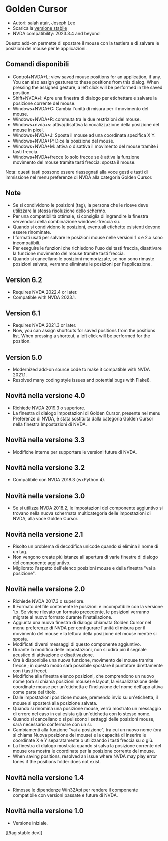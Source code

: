 # Golden Cursor #

* Autori: salah atair, Joseph Lee
* Scarica la [versione stabile][1]
* NVDA compatibility: 2023.3.4 and beyond

Questo add-on permette di spostare il mouse con la tastiera e di salvare le
posizioni del mouse per le applicazioni.

## Comandi disponibili

* Control+NVDA+L: view saved mouse positions for an application, if any. You
  can also assign gestures to these positions from this dialog. When
  pressing the assigned gesture, a left click will be performed in the saved
  position.
* Shift+NVDA+l: Apre una finestra di dialogo per etichettare e salvare la
  posizione corrente del mouse.
* Windows+NVDA+C: Cambia l'unità di misura per il movimento del mouse.
* Windows+NVDA+R: commuta tra le due  restrizioni del mouse.
* Windows+nvda+s: attiva/disattiva la vocalizzazione della posizione del
  mouse in pixel.
* Windows+NVDA+J: Sposta il mouse ad una coordinata specifica X Y.
* Windows+NVDA+P: Dice la posizione del mouse.
* Windows+NVDA+M: attiva o disattiva il movimento del mouse tramite i tasti
  freccia.
* Windows+NVDA+frecce (o solo frecce se è attiva la funzione movimento del
  mouse tramite tasti freccia: sposta il mouse.

Nota: questi tasti possono essere riassegnati alla voce gesti e tasti di
immissione nel menu preferenze di NVDA alla categoria Golden Cursor.

## Note

* Se si condividono le posizioni (tag), la persona che le riceve deve
  utilizzare la stessa risoluzione dello schermo.
* Per una compatibilità ottimale, si consiglia di ingrandire la finestra
  servendosi della combinazione windows-freccia su.
* Quando si condividono le posizioni, eventuali etichette esistenti devono
  essere rinominate.
* I formati usati per salvare le posizioni mouse nelle versioni 1.x e 2.x
  sono incompatibili.
* Per eseguire le funzioni che richiedono l'uso dei tasti freccia,
  disattivare la funzione movimento del mouse tramite tasti freccia.
* Quando si cancellano le posizioni memorizzate, se non sono rimaste
  posizioni salvate, verranno eliminate le posizioni per l'applicazione.

## Version 6.2

* Requires NVDA 2022.4 or later.
* Compatible with NVDA 2023.1.

## Version 6.1

* Requires NVDA 2021.3 or later.
* Now, you can assign shortcuts for saved positions from the positions
  list. When pressing a shortcut, a left click will be performed for the
  position.

## Version 5.0

* Modernized add-on source code to make it compatible with NVDA 2021.1.
* Resolved many coding style issues and potential bugs with Flake8.

## Novità nella versione 4.0

* Richiede NVDA 2019.3 o superiore.
* La finestra di dialogo Impostazioni di Golden Cursor, presente nel menu
  Preferenze di NVDA, è stata sostituita dalla categoria Golden Cursor nella
  finestra Impostazioni di NVDA.

## Novità nella versione 3.3

* Modifiche interne per supportare le versioni future di NVDA.

## Novità nella versione 3.2

* Compatibile con NVDA 2018.3 (wxPython 4).

## Novità nella versione 3.0

* Se si utilizza NVDA 2018.2, le impostazioni del componente aggiuntivo si
  trovano nella nuova schermata multicategoria delle impostazioni di NVDA,
  alla voce Golden Cursor.

## Novità nella versione 2.1

* Risolto un problema di decodifica unicode quando si elimina il nome di un
  tag.
* Non vengono create più istanze all'apertura di varie finestre di dialogo
  del componente aggiuntivo.
* Migliorato l'aspetto dell'elenco posizioni mouse e della finestra "vai a
  posizione".

## Novità nella versione 2.0

* Richiede NVDA 2017.3 o superiore.
* Il Formato del file contenente le posizioni è incompatibile con la
  versione 1.x. Se viene rilevato un formato precedente, le posizioni
  verranno migrate al nuovo formato durante l'installazione.
* Aggiunta una nuova finestra di dialogo chiamata Golden Cursor nel menu
  preferenze di NVDA  per configurare l'unità di misura per il movimento del
  mouse e la lettura della posizione del mouse mentre si sposta.
* Modificati diversi messaggi di questo componente aggiuntivo.
* Durante la modifica delle impostazioni, non si udirà più il segnale
  acustico di attivazione e disattivazione.
* Ora è disponibile una nuova funzione,  movimento del mouse tramite frecce
  ; in questo modo sarà possibile spostare il puntatore direttamente con i
  tasti frecci.
* Modifiche alla finestra elenco posizioni, che comprendono un nuovo nome
  (ora si chiama posizioni mouse) e layout, la visualizzazione delle
  coordinate mouse per un'etichetta e l'inclusione del nome dell'app attiva
  come parte del titolo.
* Dalle impostazioni posizione mouse, premendo invio su un'etichetta, il
  mouse si sposterà alla posizione salvata.
* Quando si rinomina una posizione mouse, verrà mostrato un messaggio di
  errore nel caso in cui esista già un'etichetta con lo stesso nome.
* Quando si cancellano o si puliscono i settaggi delle posizioni mouse, sarà
  necessario confermare con un sì.
* Cambiamenti alla funzione "vai a posizione", tra cui un nuovo nome (ora si
  chiama Nuova posizione del mouse) e la capacità di inserire le coordinate
  X e Y separatamente o utilizzando i tasti freccia su o giù.
* La finestra di dialogo mostrata quando si salva la posizione corrente del
  mouse ora mostra le coordinate per la posizione corrente del mouse.
* When saving positions, resolved an issue where NVDA may play error tones
  if the positions folder does not exist.

## Novità nella versione 1.4

* Rimosse le dipendenze Win32Api per rendere il componente compatibile con
  versioni passate e future di NVDA.

## Novità nella versione 1.0

* Versione iniziale.

[[!tag stable dev]]

[1]: https://www.nvaccess.org/addonStore/legacy?file=goldenCursor
